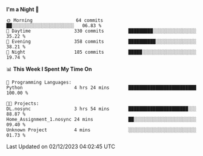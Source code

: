 <!--START_SECTION:waka-->
**I'm a Night 🦉** 

```text
🌞 Morning                64 commits          ██░░░░░░░░░░░░░░░░░░░░░░░   06.83 % 
🌆 Daytime                330 commits         █████████░░░░░░░░░░░░░░░░   35.22 % 
🌃 Evening                358 commits         ██████████░░░░░░░░░░░░░░░   38.21 % 
🌙 Night                  185 commits         █████░░░░░░░░░░░░░░░░░░░░   19.74 % 
```


📊 **This Week I Spent My Time On** 

```text
💬 Programming Languages: 
Python                   4 hrs 24 mins       █████████████████████████   100.00 % 

🐱‍💻 Projects: 
DL.nosync                3 hrs 54 mins       ██████████████████████░░░   88.87 % 
Home_Assignment_1.nosync 24 mins             ██░░░░░░░░░░░░░░░░░░░░░░░   09.40 % 
Unknown Project          4 mins              ░░░░░░░░░░░░░░░░░░░░░░░░░   01.73 % 
```


 Last Updated on 02/12/2023 04:02:45 UTC
<!--END_SECTION:waka-->
